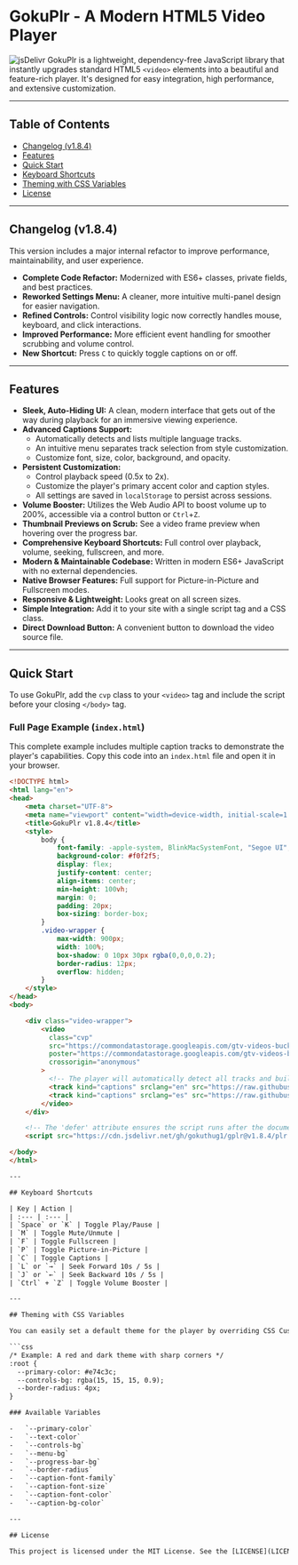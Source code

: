# GokuPlr - A Modern HTML5 Video Player

![jsDelivr](https://data.jsdelivr.com/v1/package/gh/gokuthug1/gplr/badge?)
GokuPlr is a lightweight, dependency-free JavaScript library that instantly upgrades standard HTML5 `<video>` elements into a beautiful and feature-rich player. It's designed for easy integration, high performance, and extensive customization.

---

## Table of Contents

- [Changelog (v1.8.4)](#changelog-v184)
- [Features](#features)
- [Quick Start](#quick-start)
- [Keyboard Shortcuts](#keyboard-shortcuts)
- [Theming with CSS Variables](#theming-with-css-variables)
- [License](#license)

---

## Changelog (v1.8.4)

This version includes a major internal refactor to improve performance, maintainability, and user experience.

- **Complete Code Refactor:** Modernized with ES6+ classes, private fields, and best practices.
- **Reworked Settings Menu:** A cleaner, more intuitive multi-panel design for easier navigation.
- **Refined Controls:** Control visibility logic now correctly handles mouse, keyboard, and click interactions.
- **Improved Performance:** More efficient event handling for smoother scrubbing and volume control.
- **New Shortcut:** Press `C` to quickly toggle captions on or off.

---

## Features

- **Sleek, Auto-Hiding UI:** A clean, modern interface that gets out of the way during playback for an immersive viewing experience.
- **Advanced Captions Support:**
    - Automatically detects and lists multiple language tracks.
    - An intuitive menu separates track selection from style customization.
    - Customize font, size, color, background, and opacity.
- **Persistent Customization:**
    - Control playback speed (0.5x to 2x).
    - Customize the player's primary accent color and caption styles.
    - All settings are saved in `localStorage` to persist across sessions.
- **Volume Booster:** Utilizes the Web Audio API to boost volume up to 200%, accessible via a control button or `Ctrl`+`Z`.
- **Thumbnail Previews on Scrub:** See a video frame preview when hovering over the progress bar.
- **Comprehensive Keyboard Shortcuts:** Full control over playback, volume, seeking, fullscreen, and more.
- **Modern & Maintainable Codebase:** Written in modern ES6+ JavaScript with no external dependencies.
- **Native Browser Features:** Full support for Picture-in-Picture and Fullscreen modes.
- **Responsive & Lightweight:** Looks great on all screen sizes.
- **Simple Integration:** Add it to your site with a single script tag and a CSS class.
- **Direct Download Button:** A convenient button to download the video source file.

---

## Quick Start

To use GokuPlr, add the `cvp` class to your `<video>` tag and include the script before your closing `</body>` tag.

### Full Page Example (`index.html`)

This complete example includes multiple caption tracks to demonstrate the player's capabilities. Copy this code into an `index.html` file and open it in your browser.

```html
<!DOCTYPE html>
<html lang="en">
<head>
    <meta charset="UTF-8">
    <meta name="viewport" content="width=device-width, initial-scale=1.0">
    <title>GokuPlr v1.8.4</title>
    <style>
        body {
            font-family: -apple-system, BlinkMacSystemFont, "Segoe UI", Roboto, Helvetica, Arial, sans-serif;
            background-color: #f0f2f5;
            display: flex;
            justify-content: center;
            align-items: center;
            min-height: 100vh;
            margin: 0;
            padding: 20px;
            box-sizing: border-box;
        }
        .video-wrapper {
            max-width: 900px;
            width: 100%;
            box-shadow: 0 10px 30px rgba(0,0,0,0.2);
            border-radius: 12px;
            overflow: hidden;
        }
    </style>
</head>
<body>

    <div class="video-wrapper">
        <video
          class="cvp"
          src="https://commondatastorage.googleapis.com/gtv-videos-bucket/sample/BigBuckBunny.mp4"
          poster="https://commondatastorage.googleapis.com/gtv-videos-bucket/sample/images/BigBuckBunny.jpg"
          crossorigin="anonymous"
        >
          <!-- The player will automatically detect all tracks and build the captions menu -->
          <track kind="captions" srclang="en" src="https://raw.githubusercontent.com/tnb1j/-/refs/heads/main/captions.vtt" label="English" default />
          <track kind="captions" srclang="es" src="https://raw.githubusercontent.com/tnb1j/-/refs/heads/main/captionses.vtt" label="Español" />
        </video>
    </div>

    <!-- The 'defer' attribute ensures the script runs after the document is parsed -->
    <script src="https://cdn.jsdelivr.net/gh/gokuthug1/gplr@v1.8.4/plr.js" defer></script>

</body>
</html>

---

## Keyboard Shortcuts

| Key | Action |
| :--- | :--- |
| `Space` or `K` | Toggle Play/Pause |
| `M` | Toggle Mute/Unmute |
| `F` | Toggle Fullscreen |
| `P` | Toggle Picture-in-Picture |
| `C` | Toggle Captions |
| `L` or `→` | Seek Forward 10s / 5s |
| `J` or `←` | Seek Backward 10s / 5s |
| `Ctrl` + `Z` | Toggle Volume Booster |

---

## Theming with CSS Variables

You can easily set a default theme for the player by overriding CSS Custom Properties in your own stylesheet. While users can change these in the settings menu, this defines your site's base look.

```css
/* Example: A red and dark theme with sharp corners */
:root {
  --primary-color: #e74c3c;
  --controls-bg: rgba(15, 15, 15, 0.9);
  --border-radius: 4px;
}

### Available Variables

-   `--primary-color`
-   `--text-color`
-   `--controls-bg`
-   `--menu-bg`
-   `--progress-bar-bg`
-   `--border-radius`
-   `--caption-font-family`
-   `--caption-font-size`
-   `--caption-font-color`
-   `--caption-bg-color`

---

## License

This project is licensed under the MIT License. See the [LICENSE](LICENSE) file for details.
